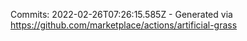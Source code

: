 Commits: 2022-02-26T07:26:15.585Z - Generated via https://github.com/marketplace/actions/artificial-grass
<br>
